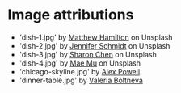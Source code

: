 # Image attributions

- 'dish-1.jpg' by [Matthew Hamilton](https://unsplash.com/@thatsmrbio?utm_source=unsplash&utm_medium=referral&utm_content=creditCopyText) on Unsplash
- 'dish-2.jpg' by [Jennifer Schmidt](https://unsplash.com/@jsfoodphotography?utm_source=unsplash&utm_medium=referral&utm_content=creditCopyText) on Unsplash
- 'dish-3.jpg' by [Sharon Chen](https://unsplash.com/@sharonchen?utm_source=unsplash&utm_medium=referral&utm_content=creditCopyText) on Unsplash
- 'dish-4.jpg' by [Mae Mu](https://unsplash.com/@picoftasty?utm_source=unsplash&utm_medium=referral&utm_content=creditCopyText) on Unsplash
- 'chicago-skyline.jpg' by [Alex Powell](https://www.pexels.com/@powella1190?utm_content=attributionCopyText&utm_medium=referral&utm_source=pexels)
- 'dinner-table.jpg' by [Valeria Boltneva](https://www.pexels.com/@valeriya?utm_content=attributionCopyText&utm_medium=referral&utm_source=pexels)
